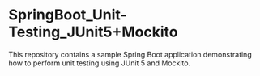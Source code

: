 # SpringBoot_Unit-Testing_JUnit5+Mockito
 This repository contains a sample Spring Boot application demonstrating how to perform unit testing using JUnit 5 and Mockito.
